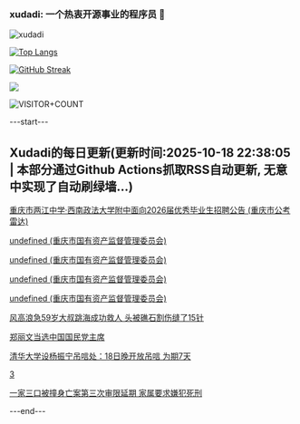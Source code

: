 ### xudadi: 一个热衷开源事业的程序员 👋

![xudadi](https://github-readme-stats-git-masterorgs-github-readme-stats-team.vercel.app/api?username=xudadi)

[![Top Langs](https://github-readme-stats.vercel.app/api/top-langs/?username=xudadi)](https://github.com/anuraghazra/github-readme-stats)

[![GitHub Streak](https://streak-stats.demolab.com?user=xudadi&locale=zh_Hans)](https://git.io/streak-stats)

![](https://raw.githubusercontent.com/xudadi/xudadi/main/assets/github-contribution-grid-snake.svg)

![VISITOR+COUNT](https://komarev.com/ghpvc/?username=xudadi&label=VISITOR+COUNT)


---start---

## Xudadi的每日更新(更新时间:2025-10-18 22:38:05 | 本部分通过Github Actions抓取RSS自动更新, 无意中实现了自动刷绿墙...)

[重庆市两江中学·西南政法大学附中面向2026届优秀毕业生招聘公告 (重庆市公考雷达)](https://www.gongkaoleida.com/article/2654358)

[undefined (重庆市国有资产监督管理委员会)](https://dadilab.github.io/feeds/all.xml)

[undefined (重庆市国有资产监督管理委员会)](https://dadilab.github.io/feeds/all.xml)

[undefined (重庆市国有资产监督管理委员会)](https://dadilab.github.io/feeds/all.xml)

[undefined (重庆市国有资产监督管理委员会)](https://dadilab.github.io/feeds/all.xml)

[风高浪急59岁大叔跳海成功救人 头被礁石割伤缝了15针](https://m.163.com/news/article/KC67ILCK053469LG.html)

[郑丽文当选中国国民党主席](https://m.163.com/news/article/KC65525O0001899O.html)

[清华大学设杨振宁吊唁处：18日晚开放吊唁 为期7天](https://m.163.com/news/article/KC61E1A20512B07B.html)

[3](https://m.163.com/touch/news/sub/domestic)

[一家三口被撞身亡案第三次审限延期 家属要求嫌犯死刑](https://m.163.com/news/article/KC5PVU4E0514D3UH.html)

---end---
